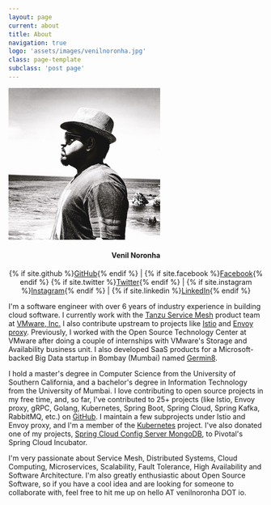 ```yaml
---
layout: page
current: about
title: About
navigation: true
logo: 'assets/images/venilnoronha.jpg'
class: page-template
subclass: 'post page'
---
```

<img class="author-profile-image" src="/assets/images/venilnoronha.jpg" alt="Venil Noronha" style="width: 300px; height: 300px;" />

<h4 style="text-align: center;">Venil Noronha</h4>
<p style="text-align: center;">
    {% if site.github %}<a href="https://github.com/{{ site.github }}" target="_blank" rel="noopener">GitHub</a>{% endif %} |
    {% if site.facebook %}<a href="https://facebook.com/{{ site.facebook }}" target="_blank" rel="noopener">Facebook</a>{% endif %}
    {% if site.twitter %}<a href="https://twitter.com/{{ site.twitter }}" target="_blank" rel="noopener">Twitter</a>{% endif %} |
    {% if site.instagram %}<a href="https://instagram.com/{{ site.instagram }}" target="_blank" rel="noopener">Instagram</a>{% endif %} |
    {% if site.linkedin %}<a href="https://linkedin.com/in/{{ site.linkedin }}" target="_blank" rel="noopener">LinkedIn</a>{% endif %}
</p>

I'm a software engineer with over 6 years of industry experience in building
cloud software. I currently work with the [Tanzu Service Mesh](https://pages.cloud.vmware.com/vmware-nsx-service-mesh)
product team at [VMware, Inc.](https://www.vmware.com) I also contribute
upstream to projects like [Istio](https://github.com/istio/istio) and [Envoy proxy](https://github.com/envoyproxy/envoy).
Previously, I worked with the Open Source Technology Center at VMware after
doing a couple of internships with VMware's Storage and Availability business
unit. I also developed SaaS products for a Microsoft-backed Big Data startup in
Bombay (Mumbai) named [Germin8](https://germin8.com).

I hold a master's degree in Computer Science from the University of Southern
California, and a bachelor's degree in Information Technology from the
University of Mumbai. I love contributing to open source projects in my free
time, and, so far, I've contributed to 25+ projects (like Istio, Envoy proxy,
gRPC, Golang, Kubernetes, Spring Boot, Spring Cloud, Spring Kafka, RabbitMQ,
etc.) on [GitHub](https://github.com/venilnoronha). I maintain a few subprojects
under Istio and Envoy proxy, and I'm a member of the [Kubernetes](https://github.com/kubernetes)
project. I've also donated one of my projects, [Spring Cloud Config Server MongoDB](https://github.com/spring-cloud-incubator/spring-cloud-config-server-mongodb),
to Pivotal's Spring Cloud Incubator.

I'm very passionate about Service Mesh, Distributed Systems, Cloud Computing,
Microservices, Scalability, Fault Tolerance, High Availability and Software
Architecture. I'm also greatly enthusiastic about Open Source Software, so if
you have a cool idea and are looking for someone to collaborate with, feel free
to hit me up on hello AT venilnoronha DOT io.
